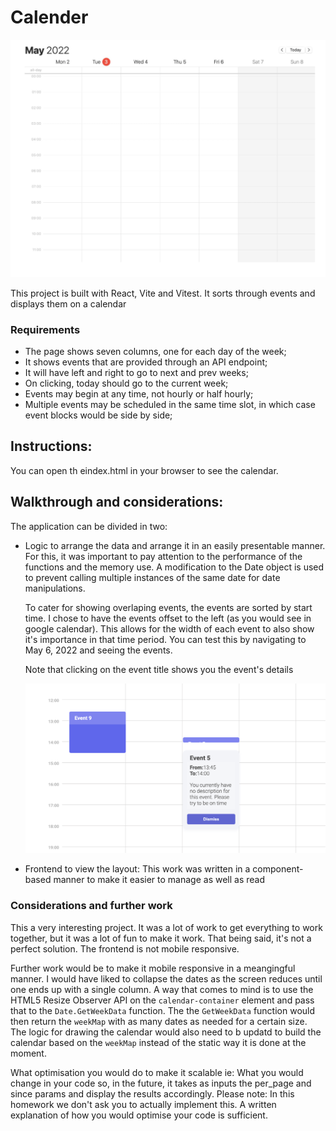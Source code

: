 # Calender

![Calendar](https://github.com/davidkayce/calendar/blob/main/calendar.png)

This project is built with React, Vite and Vitest. It sorts through events and displays them on a calendar

### Requirements
- The page shows seven columns, one for each day of the week;
- It shows events that are provided through an API endpoint;
- It will have left and right to go to next and prev weeks;
- On clicking, today should go to the current week;
- Events may begin at any time, not hourly or half hourly;
- Multiple events may be scheduled in the same time slot, in which case event blocks would be
side by side;

## Instructions:

You can open th eindex.html in your browser to see the calendar.

## Walkthrough and considerations:

The application can be divided in two:

- Logic to arrange the data and arrange it in an easily presentable manner. 
  For this, it was important to pay attention to the performance of the functions and the memory use. A modification to the Date object is used to prevent calling multiple instances of the same date for date manipulations. 

  To cater for showing overlaping events, the events are sorted by start time. I chose to have the events offset to the left (as you would see in google calendar). This allows for the width of each event to also show it's importance in that time period.
  You can test this by navigating to May 6, 2022 and seeing the events. 
  
  Note that clicking on the event title shows you the event's details

  ![Event](https://github.com/davidkayce/calendar/blob/main/events.png)

- Frontend to view the layout:
  This work was written in a component-based manner to make it easier to manage as well as read

### Considerations and further work

This a very interesting project. It was a lot of work to get everything to work together, but it was a lot of fun to make it work. That being said, it's not a perfect solution. The frontend is not mobile responsive. 

Further work would be to make it mobile responsive in a meangingful manner. I would have liked to collapse the dates as the screen reduces until one ends up with a single column. A way that comes to mind is to use the HTML5 Resize Observer API on the `calendar-container` element and pass that to the `Date.GetWeekData` function. The the `GetWeekData` function would then return the `weekMap` with as many dates as needed for a certain size. The logic for drawing the calendar would also need to b updatd to build the calendar based on the `weekMap` instead of the static way it is done at the moment. 

What optimisation you would do to make it scalable ie: What you would change in your code so, in the future, it takes as inputs the per_page and since params and display the results accordingly.
Please note: In this homework we don't ask you to actually implement this. A written explanation of how you would optimise your code is sufficient.